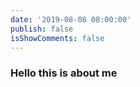 ```yaml
---
date: '2019-08-08 08:00:00'
publish: false
isShowComments: false
---
```

### Hello this is about me
